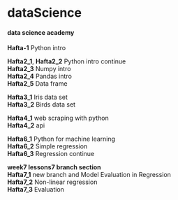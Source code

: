 # dataScience
#### data science academy
**Hafta-1** Python intro             
                                                                                                                                                   
**Hafta2_1**, **Hafta2_2** Python intro continue                                                    
**Hafta2_3** Numpy intro                                                                                                                          
**Hafta2_4** Pandas intro                                                                                                                         
**Hafta2_5** Data frame                                                         

**Hafta3_1** Iris data set                                                                                                                        
**Hafta3_2** Birds data set                                                                         

**Hafta4_1** web scraping with python                                                                                                                    
**Hafta4_2** api   
                                                        

**Hafta6_1** Python for machine learning      
**Hafta6_2** Simple regression                                                
**Hafta6_3** Regression continue                                               
                                                                                   
**week7 lessons7 branch section**                                              
**Hafta7_1** new branch and Model Evaluation in Regression                        
**Hafta7_2** Non-linear regression                                             
**Hafta7_3** Evaluation
